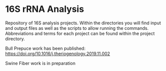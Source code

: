 # 16S rRNA Analysis

Repository of 16S analysis projects. Within the directories you will find input and output files as well as the scripts to allow running the commands. Abbreviations and terms for each project can be found within the project directory.

Bull Prepuce work has been published: https://doi.org/10.1016/j.theriogenology.2019.11.002

Swine Fiber work is in preparation
